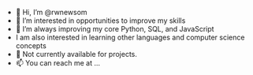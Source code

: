 - 👋 Hi, I’m @rwnewsom
- 👀 I’m interested in opportunities to improve my skills
- 🌱 I’m always improving my core Python, SQL, and JavaScript
- I am also interested in learning other languages and computer science concepts
- 💞️ Not currently available for projects.
- 📫 You can reach me at ...

<!---
rwnewsom/rwnewsom is a ✨ special ✨ repository because its `README.md` (this file) appears on your GitHub profile.
You can click the Preview link to take a look at your changes.
--->
